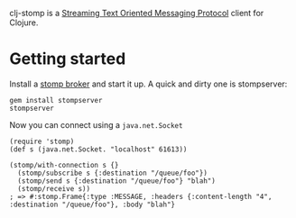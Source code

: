 clj-stomp is a [Streaming Text Oriented Messaging Protocol](http://stomp.codehaus.org/Protocol) client for Clojure.

# Getting started

Install a [stomp broker](http://stomp.codehaus.org/Brokers) and start it up.
A quick and dirty one is stompserver:

    gem install stompserver
    stompserver

Now you can connect using a `java.net.Socket`

    (require 'stomp)
    (def s (java.net.Socket. "localhost" 61613))

    (stomp/with-connection s {}
      (stomp/subscribe s {:destination "/queue/foo"})
      (stomp/send s {:destination "/queue/foo"} "blah")
      (stomp/receive s))
    ; => #:stomp.Frame{:type :MESSAGE, :headers {:content-length "4", :destination "/queue/foo"}, :body "blah"}